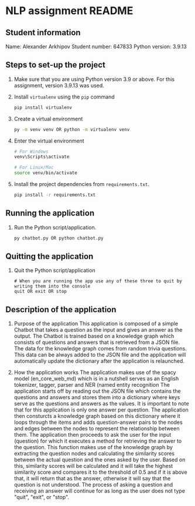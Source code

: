 # NLP assignment README


## Student information

Name: Alexander Arkhipov
Student number: 647833
Python version: 3.9.13


## Steps to set-up the project

1. Make sure that you are using Python version 3.9 or above. For this assignment, version 3.9.13 was used.

2. Install `virtualenv` using the `pip` command

   ```bash
   pip install virtualenv
   ```

3. Create a virtual environment

   ```bash
   py -m venv venv OR python -m virtualenv venv
   ```

4. Enter the virtual environment

   ```bash
   # For Windows
   venv\Scripts\activate

   # For Linux/Mac
   source venv/bin/activate
   ```
5. Install the project dependencies from `requirements.txt`.

   ```bash
   pip install -r requirements.txt
   ```

## Running the application

1. Run the Python script/application.

   ```bash
   py chatbot.py OR python chatbot.py
   ```

## Quitting the application

1. Quit the Python script/application

   ```
   # When you are running the app use any of these three to quit by writing them into the console
   quit OR exit OR stop
   ```

## Description of the application

1. Purpose of the application
   This application is composed of a simple Chatbot that takes a question as the input and gives an answer as the output. 
   The Chatbot is trained based on a knowledge graph which consists of questions and answers that is retrieved from a JSON file.
   The data for the knowledge graph comes from random trivia questions. This data can be always added to the JSON file and the application will automatically update the dictionary after the application is relaunched.

2. How the application works
   The application makes use of the spacy model (en_core_web_md) which is in a nutshell serves as an English tokenizer, tagger, parser and NER (named entity recognition
   The application starts off by reading out the JSON file which contains the questions and answers and stores them into a dictionary where keys serve as the questions and answers as the values. It is important to note that for this application is only one answer per question.
   The application then consturcts a knowledge graph based on this dictionary where it loops through the items and adds question-answer pairs to the nodes and edges between the nodes to represent the relationship between them.
   The application then proceeds to ask the user for the input (question) for which it executes a method for retrieving the answer to the question.
   This function makes use of the knowledge graph by extracting the question nodes and calculating the similarity scores between the actual question and the ones asked by the user.
   Based on this, similarity scores will be calculated and it will take the highest similarity score and compares it to the threshold of 0.5 and if it is above that, it will return that as the answer, otherwise it will say that the question is not understood.
   The process of asking a question and receiving an answer will continue for as long as the user does not type "quit", "exit", or "stop".
   